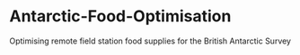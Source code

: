 # Antarctic-Food-Optimisation
Optimising remote field station food supplies for the British Antarctic Survey
